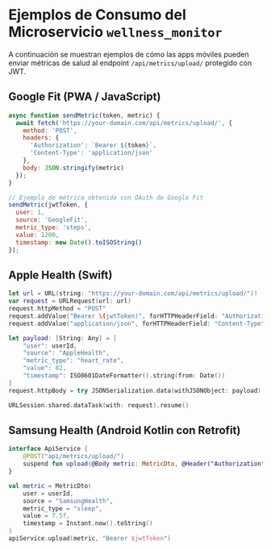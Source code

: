 # Ejemplos de Consumo del Microservicio `wellness_monitor`

A continuación se muestran ejemplos de cómo las apps móviles pueden enviar métricas de salud al endpoint `/api/metrics/upload/` protegido con JWT.

## Google Fit (PWA / JavaScript)
```javascript
async function sendMetric(token, metric) {
  await fetch('https://your-domain.com/api/metrics/upload/', {
    method: 'POST',
    headers: {
      'Authorization': `Bearer ${token}`,
      'Content-Type': 'application/json'
    },
    body: JSON.stringify(metric)
  });
}

// Ejemplo de métrica obtenida con OAuth de Google Fit
sendMetric(jwtToken, {
  user: 1,
  source: 'GoogleFit',
  metric_type: 'steps',
  value: 1200,
  timestamp: new Date().toISOString()
});
```

## Apple Health (Swift)
```swift
let url = URL(string: "https://your-domain.com/api/metrics/upload/")!
var request = URLRequest(url: url)
request.httpMethod = "POST"
request.addValue("Bearer \(jwtToken)", forHTTPHeaderField: "Authorization")
request.addValue("application/json", forHTTPHeaderField: "Content-Type")

let payload: [String: Any] = [
    "user": userId,
    "source": "AppleHealth",
    "metric_type": "heart_rate",
    "value": 82,
    "timestamp": ISO8601DateFormatter().string(from: Date())
]
request.httpBody = try JSONSerialization.data(withJSONObject: payload)

URLSession.shared.dataTask(with: request).resume()
```

## Samsung Health (Android Kotlin con Retrofit)
```kotlin
interface ApiService {
    @POST("api/metrics/upload/")
    suspend fun upload(@Body metric: MetricDto, @Header("Authorization") token: String)
}

val metric = MetricDto(
    user = userId,
    source = "SamsungHealth",
    metric_type = "sleep",
    value = 7.5f,
    timestamp = Instant.now().toString()
)
apiService.upload(metric, "Bearer $jwtToken")
```
